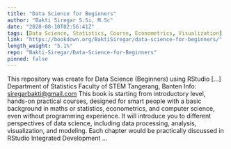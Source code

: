 ```yaml
---
title: "Data Science for Beginners"
author: "Bakti Siregar S.Si, M.Sc"
date: "2020-08-10T02:56:41Z"
tags: [Data Science, Statistics, Course, Econometrics, Visualization]
link: "https://bookdown.org/BaktiSiregar/data-science-for-beginners/"
length_weight: "5.1%"
repo: "Bakti-Siregar/Data-Science-for-Beginners"
pinned: false
---
```


This repository was create for Data Science (Beginners) using RStudio [...] Department of Statistics Faculty of STEM Tangerang, Banten Info: siregarbakti@gmail.com This book is starting from introductory level, hands-on practical courses, designed for smart people with a basic background in maths or statistics, econometrics, and computer science, even without programming experience. It will introduce you to different perspectives of data science, including data processing, analysis, visualization, and modeling. Each chapter would be practically discussed in RStudio Integrated Development ...
